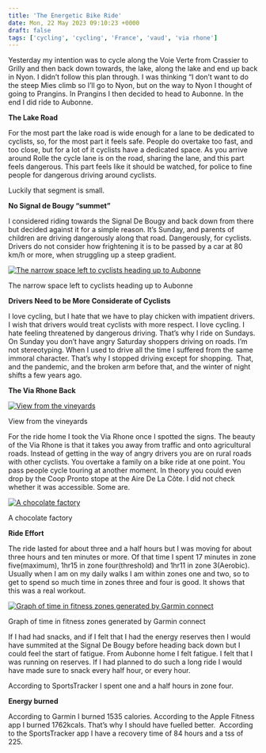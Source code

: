 ```yaml
---
title: 'The Energetic Bike Ride'
date: Mon, 22 May 2023 09:10:23 +0000
draft: false
tags: ['cycling', 'cycling', 'France', 'vaud', 'via rhone']
---
```


Yesterday my intention was to cycle along the Voie Verte from Crassier to Grilly and then back down towards, the lake, along the lake and end up back in Nyon. I didn’t follow this plan through. I was thinking “I don’t want to do the steep Mies climb so I’ll go to Nyon, but on the way to Nyon I thought of going to Prangins. In Prangins I then decided to head to Aubonne. In the end I did ride to Aubonne. 

**The Lake Road**

For the most part the lake road is wide enough for a lane to be dedicated to cyclists, so, for the most part it feels safe. People do overtake too fast, and too close, but for a lot of it cyclists have a dedicated space. As you arrive around Rolle the cycle lane is on the road, sharing the lane, and this part feels dangerous. This part feels like it should be watched, for police to fine people for dangerous driving around cyclists. 

Luckily that segment is small. 

**No Signal de Bougy “summet”**

I considered riding towards the Signal De Bougy and back down from there but decided against it for a simple reason. It’s Sunday, and parents of children are driving dangerously along that road. Dangerously, for cyclists. Drivers do not consider how frightening it is to be passed by a car at 80 km/h or more, when struggling up a steep gradient. 

[![The narrow space left to cyclists heading up to Aubonne](https://www.main-vision.com/richard/blog/wp-content/uploads/2023/05/img_5900-1024x768.jpg)](https://www.main-vision.com/richard/blog/wp-content/uploads/2023/05/img_5900-scaled.jpg)

The narrow space left to cyclists heading up to Aubonne

**Drivers Need to be More Considerate of Cyclists**

I love cycling, but I hate that we have to play chicken with impatient drivers. I wish that drivers would treat cyclists with more respect. I love cycling. I hate feeling threatened by dangerous driving. That’s why I ride on Sundays. On Sunday you don’t have angry Saturday shoppers driving on roads. I’m not stereotyping. When I used to drive all the time I suffered from the same immoral character. That’s why I stopped driving except for shopping.  That, and the pandemic, and the broken arm before that, and the winter of night shifts a few years ago. 

**The Via Rhone Back**

[![View from the vineyards](https://www.main-vision.com/richard/blog/wp-content/uploads/2023/05/img_5903-1024x768.jpg)](https://www.main-vision.com/richard/blog/wp-content/uploads/2023/05/img_5903-scaled.jpg)

View from the vineyards

For the ride home I took the Via Rhone once I spotted the signs. The beauty of the Via Rhone is that it takes you away from traffic and onto agricultural roads. Instead of getting in the way of angry drivers you are on rural roads with other cyclists. You overtake a family on a bike ride at one point. You pass people cycle touring at another moment. In theory you could even drop by the Coop Pronto stope at the Aire De La Côte. I did not check whether it was accessible. Some are. 

[![A chocolate factory](https://www.main-vision.com/richard/blog/wp-content/uploads/2023/05/img_5908-1024x768.jpg)](https://www.main-vision.com/richard/blog/wp-content/uploads/2023/05/img_5908-scaled.jpg)

A chocolate factory

**Ride Effort**

The ride lasted for about three and a half hours but I was moving for about three hours and ten minutes or more. Of that time I spent 17 minutes in zone five(maximum), 1hr15 in zone four(threshold) and 1hr11 in zone 3(Aerobic). Usually when I am on my daily walks I am within zones one and two, so to get to spend so much time in zones three and four is good. It shows that this was a real workout. 

[![Graph of time in fitness zones generated by Garmin connect](https://www.main-vision.com/richard/blog/wp-content/uploads/2023/05/Screenshot-2023-05-22-at-10.26.38-1024x450.png)](https://www.main-vision.com/richard/blog/wp-content/uploads/2023/05/Screenshot-2023-05-22-at-10.26.38.png)

Graph of time in fitness zones generated by Garmin connect

If I had had snacks, and if I felt that I had the energy reserves then I would have summited at the Signal De Bougy before heading back down but I could feel the start of fatigue. From Aubonne home I felt fatigue. I felt that I was running on reserves. If I had planned to do such a long ride I would have made sure to snack every half hour, or every hour. 

According to SportsTracker I spent one and a half hours in zone four. 

**Energy burned**

According to Garmin I burned 1535 calories. According to the Apple Fitness app I burned 1762kcals. That’s why I should have fuelled better.  According to the SportsTracker app I have a recovery time of 84 hours and a tss of 225.